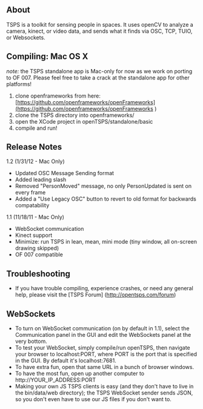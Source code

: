 About
------------
TSPS is a toolkit for sensing people in spaces. It uses openCV to analyze a camera, kinect, or video data, and sends what it finds via OSC, TCP, TUIO, or Websockets. 

Compiling: Mac OS X
------------
*note:* the TSPS standalone app is Mac-only for now as we work on porting to OF 007. Please feel free to take a 
crack at the standalone app for other platforms!

1. clone openframeworks from here: [https://github.com/openframeworks/openFrameworks](https://github.com/openframeworks/openFrameworks )
2. clone the TSPS directory into openframeworks/
3. open the XCode project in openTSPS/standalone/basic
4. compile and run!

Release Notes
------------
1.2 (1/31/12 - Mac Only)

* Updated OSC Message Sending format
* Added leading slash 
* Removed "PersonMoved" message, no only PersonUpdated is sent on every frame
* Added a "Use Legacy OSC" button to revert to old format for backwards compatability

1.1 (11/18/11 - Mac Only)

* WebSocket communication
* Kinect support
* Minimize: run TSPS in lean, mean, mini mode (tiny window, all on-screen drawing skipped)
* OF 007 compatible

Troubleshooting
------------
* If you have trouble compiling, experience crashes, or need any general help, please visit the [TSPS Forum] (http://opentsps.com/forum)

WebSockets
------------

* To turn on WebSocket communication (on by default in 1.1), select the Communication panel in the GUI and edit the WebSockets panel at the very bottom.
* To test your WebSocket, simply compile/run openTSPS, then navigate your browser to localhost:PORT, where PORT is the port that is specified in the GUI. By default it's localhost:7681.
* To have extra fun, open that same URL in a bunch of browser windows.
* To have the most fun, open up another computer to http://YOUR_IP_ADDRESS:PORT
* Making your own JS TSPS clients is easy (and they don't have to live in the bin/data/web directory); the TSPS WebSocket sender sends JSON, so you don't even have to use our JS files if you don't want to.

